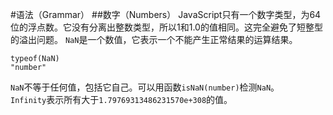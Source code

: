 #语法（Grammar）
##数字（Numbers）
JavaScript只有一个数字类型，为64位的浮点数。它没有分离出整数类型，所以1和1.0的值相同。这完全避免了短整型的溢出问题。
`NaN`是一个数值，它表示一个不能产生正常结果的运算结果。
```
typeof(NaN)
"number"
```
`NaN`不等于任何值，包括它自己。可以用函数`isNaN(number)`检测`NaN`。  
`Infinity`表示所有大于`1.79769313486231570e+308`的值。
